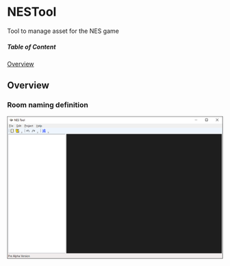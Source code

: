 # NESTool
Tool to manage asset for the NES game

##### Table of Content
 [Overview](#Overview)  
<a name="Overview"/>

## Overview

### Room naming definition

![](/Images/nestool.png)
